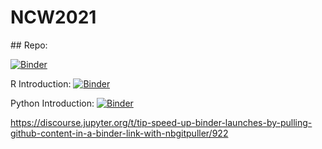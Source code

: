 # NCW2021

## Repo:

[![Binder](https://mybinder.org/badge_logo.svg)](https://mybinder.org/v2/gh/MatthewJWhittle/NCW2021-env/main?urlpath=git-pull?repo=https://github.com/MatthewJWhittle/NCW2021/HEAD)


R Introduction:
[![Binder](https://mybinder.org/badge_logo.svg)](https://mybinder.org/v2/gh/MatthewJWhittle/NCW2021-env/main?urlpath=git-pull?repo=https://github.com/MatthewJWhittle/NCW2021/HEAD?filepath=Introduction-R.ipynb)

Python Introduction:
[![Binder](https://mybinder.org/badge_logo.svg)](https://mybinder.org/v2/gh/MatthewJWhittle/NCW2021-env/main?urlpath=git-pull?repo=https://github.com/MatthewJWhittle/NCW2021/HEAD?filepath=Introduction-Python.ipynb)

https://discourse.jupyter.org/t/tip-speed-up-binder-launches-by-pulling-github-content-in-a-binder-link-with-nbgitpuller/922